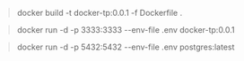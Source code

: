 > docker build -t docker-tp:0.0.1 -f Dockerfile .

> docker run -d -p 3333:3333 --env-file .env docker-tp:0.0.1

> docker run -d -p 5432:5432 --env-file .env postgres:latest